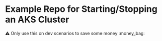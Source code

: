 # Example Repo for Starting/Stopping an AKS Cluster

:warning: Only use this on dev scenarios to save some money :money_bag:



